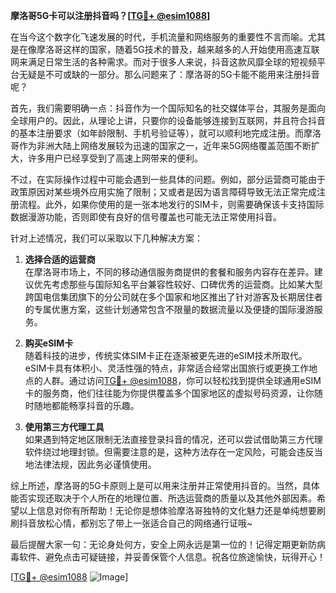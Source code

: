 **摩洛哥5G卡可以注册抖音吗？[[TG💪+ @esim1088](https://t.me/s/esim1088)]**

在当今这个数字化飞速发展的时代，手机流量和网络服务的重要性不言而喻。尤其是在像摩洛哥这样的国家，随着5G技术的普及，越来越多的人开始使用高速互联网来满足日常生活的各种需求。而对于很多人来说，抖音这款风靡全球的短视频平台无疑是不可或缺的一部分。那么问题来了：摩洛哥的5G卡能不能用来注册抖音呢？

首先，我们需要明确一点：抖音作为一个国际知名的社交媒体平台，其服务是面向全球用户的。因此，从理论上讲，只要你的设备能够连接到互联网，并且符合抖音的基本注册要求（如年龄限制、手机号验证等），就可以顺利地完成注册。而摩洛哥作为非洲大陆上网络发展较为迅速的国家之一，近年来5G网络覆盖范围不断扩大，许多用户已经享受到了高速上网带来的便利。

不过，在实际操作过程中可能会遇到一些具体的问题。例如，部分运营商可能由于政策原因对某些境外应用实施了限制；又或者是因为语言障碍导致无法正常完成注册流程。此外，如果你使用的是一张本地发行的SIM卡，则需要确保该卡支持国际数据漫游功能，否则即使有良好的信号覆盖也可能无法正常使用抖音。

针对上述情况，我们可以采取以下几种解决方案：

1. **选择合适的运营商**  
   在摩洛哥市场上，不同的移动通信服务商提供的套餐和服务内容存在差异。建议优先考虑那些与国际知名平台兼容性较好、口碑优秀的运营商。比如某大型跨国电信集团旗下的分公司就在多个国家和地区推出了针对游客及长期居住者的专属优惠方案，这些计划通常包含不限量的数据流量以及便捷的国际漫游服务。

2. **购买eSIM卡**  
   随着科技的进步，传统实体SIM卡正在逐渐被更先进的eSIM技术所取代。eSIM卡具有体积小、灵活性强的特点，非常适合经常出国旅行或更换工作地点的人群。通过访问[TG💪+ @esim1088](https://t.me/s/esim1088)，你可以轻松找到提供全球通用eSIM卡的服务商，他们往往能为你提供覆盖多个国家地区的虚拟号码资源，让你随时随地都能畅享抖音的乐趣。

3. **使用第三方代理工具**  
   如果遇到特定地区限制无法直接登录抖音的情况，还可以尝试借助第三方代理软件绕过地理封锁。但需要注意的是，这种方法存在一定风险，可能会违反当地法律法规，因此务必谨慎使用。

综上所述，摩洛哥的5G卡原则上是可以用来注册并正常使用抖音的。当然，具体能否实现还取决于个人所在的地理位置、所选运营商的质量以及其他外部因素。希望以上信息对你有所帮助！无论你是想体验摩洛哥独特的文化魅力还是单纯想要刷刷抖音放松心情，都别忘了带上一张适合自己的网络通行证哦~

最后提醒大家一句：无论身处何方，安全上网永远是第一位的！记得定期更新防病毒软件、避免点击可疑链接，并妥善保管个人信息。祝各位旅途愉快，玩得开心！

[[TG💪+ @esim1088](https://t.me/s/esim1088) ![Image](https://i.postimg.cc/4NQfJmqS/Snipaste-2025-05-13-00-14-12.png)]